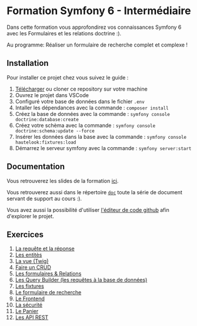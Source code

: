 # Formation Symfony 6 - Intermédiaire

Dans cette formation vous approfondirez vos connaissances Symfony 6
avec les Formulaires et les relations doctrine :).

Au programme: Réaliser un formulaire de recherche complet et complexe !

## Installation

Pour installer ce projet chez vous suivez le guide :

1. [Télécharger](https://github.com/Djeg/formation-symfony/archive/refs/heads/session/28-03-22.01-04-22.zip) ou cloner ce repository sur votre machine
2. Ouvrez le projet dans VSCode
3. Configuré votre base de données dans le fichier `.env`
4. Intaller les dépendances avec la commande : `composer install`
5. Créez la base de données avec la commande : `symfony console doctrine:database:create`
6. Créez votre schèma avec la commande : `symfony console doctrine:schema:update --force`
7. Insérer les données dans la base avec la commande : `symfony console hautelook:fixtures:load`
8. Démarrez le serveur symfony avec la commande : `symfony server:start`

## Documentation

Vous retrouverez les slides de la formation [ici](https://slides.com/davidjegat-1/sf5-training-foundation/fullscreen).

Vous retrouverez aussi dans le répertoire [`doc`](./doc) toute la série de document
servant de support au cours :).

Vous avez aussi la possibilité d'utiliser [l'éditeur de code github](https://github1s.com/Djeg/formation-symfony/archive/refs/heads/session/28-03-22.01-04-22) afin
d'explorer le projet.

## Exercices

1. [La requête et la réponse](./exos/request-response.exos.md)
2. [Les entitès](./exos/entities.md)
3. [La vue (Twig)](./exos/twig.md)
4. [Faire un CRUD](./exos/crud.md)
5. [Les formulaires & Relations](./exos/form.md)
6. [Les Query Builder (les requêtes à la base de données)](./exos/query-builder.md)
7. [Les fixtures](./exos/fixtures.md)
8. [Le formulaire de recherche](./exos/search-form.md)
9. [Le Frontend](./exos/frontend.md)
10. [La sécurité](./exos/security.md)
11. [Le Panier](./exos/basket.md)
12. [Les API REST](./exos/api.md)
